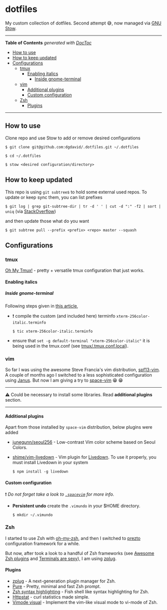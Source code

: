 # dotfiles

My custom collection of dotfiles. Second attempt :sweat_smile:, now managed via
[GNU Stow](https://www.gnu.org/software/stow/).

---

<!-- START doctoc generated TOC please keep comment here to allow auto update -->
<!-- DON'T EDIT THIS SECTION, INSTEAD RE-RUN doctoc TO UPDATE -->
**Table of Contents**  *generated with [DocToc](https://github.com/thlorenz/doctoc)*

- [How to use](#how-to-use)
- [How to keep updated](#how-to-keep-updated)
- [Configurations](#configurations)
  - [tmux](#tmux)
    - [Enabling italics](#enabling-italics)
      - [Inside gnome-terminal](#inside-gnome-terminal)
  - [vim](#vim)
    - [Additional plugins](#additional-plugins)
    - [Custom configuration](#custom-configuration)
  - [Zsh](#zsh)
    - [Plugins](#plugins)

<!-- END doctoc generated TOC please keep comment here to allow auto update -->

---

## How to use

Clone repo and use Stow to add or remove desired configurations

`$ git clone git@github.com:dgdavid/.dotfiles.git ~/.dotfiles`

`$ cd ~/.dotfiles`

`$ stow <desired configuration/directory>`

## How to keep updated

This repo is using `git subtree`s to hold some external used repos. To update
or keep sync them, you can list prefixes

`$ git log | grep git-subtree-dir | tr -d ' ' | cut -d ":" -f2 | sort | uniq` (via [StackOverflow](https://stackoverflow.com/a/18339297))

and then update those what do you want

`$ git subtree pull --prefix <prefix> <repo> master --squash`

## Configurations

### tmux

[Oh My Tmux!](https://github.com/gpakosz/.tmux) - pretty + versatile tmux configuration that just works.

#### Enabling italics

##### Inside gnome-terminal

Following steps given in [this
article](http://www.nerdyweekly.com/posts/enable-italic-text-vim-tmux-gnome-terminal/),


* :exclamation: compile the custom  (and included here) terminfo `xterm-256color-italic.terminfo`

  `$ tic xterm-256color-italic.terminfo`

* ensure that `set -g default-terminal "xterm-256color-italic"` it is being
  used in the tmux.conf (see [tmux/.tmux.conf.local](.tmux.conf.local)).

### vim

So far I was using the awesome Steve Francia's vim distribution,
[spf13-vim](http://vim.spf13.com/). A couple of months ago I switched to a less
sophisticated configuration using [Janus](https://github.com/carlhuda/janus). But now I am giving a try to
[space-vim](https://github.com/liuchengxu/space-vim) :grin: :grin:

---

:warning: Could be necessary to install some libraries. Read **additional plugins** section.

---

#### Additional plugins

Apart from those installed by `space-vim` distribution, below plugins were added

* [junegunn/seoul256](https://github.com/junegunn/seoul256.vim) - Low-contrast
  Vim color scheme based on Seoul Colors.
* [shime/vim-livedown](https://github.com/shime/vim-livedown) - Vim plugin for
  [Livedown](https://github.com/shime/livedown). To use it properly, you must
  install Livedown in your system

  `$ npm install -g livedown`

#### Custom configuration

:exclamation: *Do not forget take a look to [`.spacevim`](vim/.spacevim) for more info*.

  * **Persistent undo** create the `.vimundo` in your $HOME directory.

    `$ mkdir ~/.vimundo`

### Zsh

I started to use Zsh with
[oh-my-zsh](https://github.com/robbyrussell/oh-my-zsh), and then I switched to
[prezto](https://github.com/sorin-ionescu/prezto) configuration framework for a
while.

But now, after took a look to a handful of Zsh frameworks (see [Awesome
Zsh plugins](https://github.com/unixorn/awesome-zsh-plugins#frameworks) and
[Terminals are sexy](https://terminalsare.sexy/#shells)), I am using [zplug](https://github.com/zplug/zplug).

#### Plugins

* [zplug](https://github.com/zplug/zplug) - A next-generation plugin manager
  for Zsh.
* [Pure](https://github.com/sindresorhus/pure) - Pretty, minimal and fast Zsh
  prompt.
* [Zsh syntax
  highlighting](https://github.com/zsh-users/zsh-syntax-highlighting) - Fish
  shell like syntax highlighting for Zsh.
* [Httpstat](https://github.com/b4b4r07/httpstat) - curl statistics made
  simple.
* [Vimode visual](https://github.com/b4b4r07/zsh-vimode-visual) - Implement the
  vim-like visual mode to vi-mode of Zsh.
